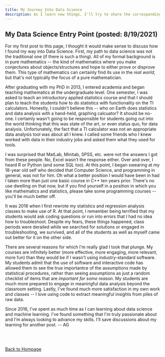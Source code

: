 ```yaml
---
title: My Journey Into Data Science
description: As I learn new things, I'll try to share the corresponding R Markdown or Jupyter Notebooks here. Occassionally I'll post my thoughts about transitioning from pure mathematics into data science and machine learning. I'll also use this page to showcase some of my work.
---
```


## My Data Science Entry Point (posted: 8/19/2021)

For my first post to this page, I thought it would make sense to discuss how I found my way into Data Science. First, my path to data science was not the traditional one (if there is such a thing). All of my formal background is in pure mathematics -- the kind of mathematics where you make conjectures about objects/structures and hope to either prove or disprove them. This type of mathematics can certainly find its use in the *real world*, but that's not typically the focus of a pure mathematician.

After graduating with my PhD in 2013, I entered academia and began teaching mathematics at the undergraduate level. One semester, I was asked to teach an introductory applied statistics course and that I should plan to teach the students how to do statistics with functionality on the TI calculators. Honestly, I couldn't believe this -- who on Earth does statistics and data analysis with a hand-held, graphing calcuator? It should be no-one. I certainly wasn't going to be responsible for students going out into the world thinking that this was state of the art, or even status quo, for data analysis. Unfortunately, the fact that a TI calculator was not an appropriate data analysis tool was about all I knew. I called some friends who I knew worked with data in their industry jobs and asked them what they used for tools.

I was surprised that MatLab, Minitab, SPSS, etc. were not the answers I got from these people. No, Excel wasn't the response either. Over and over, I heard R or Python (and some SQL too). At this point, I began swearing at my 18-year old self who decided that Computer Science, and programming in general, was not for him. Oh what a better position I would have been in had I taken more than just one basic course in C++ ten years prior. There's no use dwelling on that now, but if you find yourself in a position in which you like mathematics and statistics, please take some programming courses -- you'll be much better off.

It was 2016 when I first rewrote my statistics and regression analysis classes to make use of R. At that point, I remember being terrified that my students would ask coding questions or run into errors that I had no idea how to troubleshoot. Despite my fears, these things happened, class periods were derailed while we searched for solutions or engaged in troubleshooting, we survived, and all of the students as well as myself came out better for it on the other side. 

There are several reasons for which I'm really glad I took that plunge. My courses are infinitely better (more effective, more engaging, more relevant, more fun) than they would be if I wasn't using industry-standard software. My students admit that the use of software and interactive code has allowed them to see the true importantce of the assumptions made by statistical procedures, rather than seeing assumptions as just a random checklist of items that are *important for some reason*. My students are much more prepared to engage in meaningful data analysis beyond the classroom setting. Lastly, I've found much more satisfaction in my own work and classes -- I love using code to extract meaningful insights from piles of raw data. 

Since 2016, I've spent as much time as I can learning about data science and machine learning. I've found something that I'm truly passionate about and I'm always looking to advance my skills. I'll save discussions about my learning for another post. -- AG

<br/><br/>

[Back to Hompage](https://agmath.github.io/)
